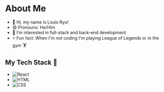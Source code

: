 
# About Me
- 👋 Hi, my name is Louis Ryu!
- 😄 Pronouns: He/Him
- 👀 I’m interested in full-stack and back-end development
- ⚡ Fun fact: When I'm not coding I'm playing League of Legends or in the gym 🏋️

<!---
lryu12/lryu12 is a ✨ special ✨ repository because its `README.md` (this file) appears on your GitHub profile.
You can click the Preview link to take a look at your changes.
--->

## My Tech Stack 🥞
- ![React](https://img.shields.io/badge/React-20232A?style=flat&logo=react&logoColor=61DAFB)
- ![HTML](https://img.shields.io/badge/HTML5-E34F26?style=flat&logo=html5&logoColor=white)
- ![CSS](https://img.shields.io/badge/CSS3-1572B6?style=flat&logo=css3&logoColor=white)
  
